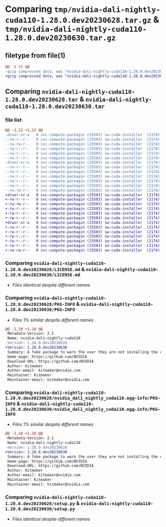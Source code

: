 # Comparing `tmp/nvidia-dali-nightly-cuda110-1.28.0.dev20230628.tar.gz` & `tmp/nvidia-dali-nightly-cuda110-1.28.0.dev20230630.tar.gz`

## filetype from file(1)

```diff
@@ -1 +1 @@
-gzip compressed data, was "nvidia-dali-nightly-cuda110-1.28.0.dev20230628.tar", last modified: Thu Jun 29 12:04:56 2023, max compression
+gzip compressed data, was "nvidia-dali-nightly-cuda110-1.28.0.dev20230630.tar", last modified: Sat Jul  1 01:44:43 2023, max compression
```

## Comparing `nvidia-dali-nightly-cuda110-1.28.0.dev20230628.tar` & `nvidia-dali-nightly-cuda110-1.28.0.dev20230630.tar`

### file list

```diff
@@ -1,13 +1,13 @@
-drwxr-xr-x   0 svc-compute-packagin (25503) sw-cuda-installer  (2174)        0 2023-06-29 12:04:56.221641 nvidia-dali-nightly-cuda110-1.28.0.dev20230628/
--rw-r--r--   0 svc-compute-packagin (25503) sw-cuda-installer  (2174)      459 2023-06-29 12:04:56.000000 nvidia-dali-nightly-cuda110-1.28.0.dev20230628/ERROR.txt
--rw-rw-r--   0 svc-compute-packagin (25503) sw-cuda-installer  (2174)    11336 2023-06-14 04:38:44.000000 nvidia-dali-nightly-cuda110-1.28.0.dev20230628/LICENSE.md
--rw-r--r--   0 svc-compute-packagin (25503) sw-cuda-installer  (2174)       27 2023-06-29 12:04:56.000000 nvidia-dali-nightly-cuda110-1.28.0.dev20230628/PACKAGE_NAME
--rw-r--r--   0 svc-compute-packagin (25503) sw-cuda-installer  (2174)     1668 2023-06-29 12:04:56.221641 nvidia-dali-nightly-cuda110-1.28.0.dev20230628/PKG-INFO
--rw-r--r--   0 svc-compute-packagin (25503) sw-cuda-installer  (2174)      286 2023-06-29 12:04:56.000000 nvidia-dali-nightly-cuda110-1.28.0.dev20230628/README.rst
-drwxr-xr-x   0 svc-compute-packagin (25503) sw-cuda-installer  (2174)        0 2023-06-29 12:04:56.221641 nvidia-dali-nightly-cuda110-1.28.0.dev20230628/nvidia_dali_nightly_cuda110.egg-info/
--rw-r--r--   0 svc-compute-packagin (25503) sw-cuda-installer  (2174)     1668 2023-06-29 12:04:56.000000 nvidia-dali-nightly-cuda110-1.28.0.dev20230628/nvidia_dali_nightly_cuda110.egg-info/PKG-INFO
--rw-r--r--   0 svc-compute-packagin (25503) sw-cuda-installer  (2174)      257 2023-06-29 12:04:56.000000 nvidia-dali-nightly-cuda110-1.28.0.dev20230628/nvidia_dali_nightly_cuda110.egg-info/SOURCES.txt
--rw-r--r--   0 svc-compute-packagin (25503) sw-cuda-installer  (2174)        1 2023-06-29 12:04:56.000000 nvidia-dali-nightly-cuda110-1.28.0.dev20230628/nvidia_dali_nightly_cuda110.egg-info/dependency_links.txt
--rw-r--r--   0 svc-compute-packagin (25503) sw-cuda-installer  (2174)       22 2023-06-29 12:04:56.000000 nvidia-dali-nightly-cuda110-1.28.0.dev20230628/nvidia_dali_nightly_cuda110.egg-info/top_level.txt
--rw-r--r--   0 svc-compute-packagin (25503) sw-cuda-installer  (2174)       38 2023-06-29 12:04:56.221641 nvidia-dali-nightly-cuda110-1.28.0.dev20230628/setup.cfg
--rw-rw-r--   0 svc-compute-packagin (25503) sw-cuda-installer  (2174)     4560 2023-06-14 04:38:44.000000 nvidia-dali-nightly-cuda110-1.28.0.dev20230628/setup.py
+drwxr-xr-x   0 svc-compute-packagin (25503) sw-cuda-installer  (2174)        0 2023-07-01 01:44:43.339951 nvidia-dali-nightly-cuda110-1.28.0.dev20230630/
+-rw-r--r--   0 svc-compute-packagin (25503) sw-cuda-installer  (2174)      459 2023-07-01 01:44:43.000000 nvidia-dali-nightly-cuda110-1.28.0.dev20230630/ERROR.txt
+-rw-rw-r--   0 svc-compute-packagin (25503) sw-cuda-installer  (2174)    11336 2023-06-14 04:38:44.000000 nvidia-dali-nightly-cuda110-1.28.0.dev20230630/LICENSE.md
+-rw-r--r--   0 svc-compute-packagin (25503) sw-cuda-installer  (2174)       27 2023-07-01 01:44:43.000000 nvidia-dali-nightly-cuda110-1.28.0.dev20230630/PACKAGE_NAME
+-rw-r--r--   0 svc-compute-packagin (25503) sw-cuda-installer  (2174)     1668 2023-07-01 01:44:43.339951 nvidia-dali-nightly-cuda110-1.28.0.dev20230630/PKG-INFO
+-rw-r--r--   0 svc-compute-packagin (25503) sw-cuda-installer  (2174)      286 2023-07-01 01:44:43.000000 nvidia-dali-nightly-cuda110-1.28.0.dev20230630/README.rst
+drwxr-xr-x   0 svc-compute-packagin (25503) sw-cuda-installer  (2174)        0 2023-07-01 01:44:43.339951 nvidia-dali-nightly-cuda110-1.28.0.dev20230630/nvidia_dali_nightly_cuda110.egg-info/
+-rw-r--r--   0 svc-compute-packagin (25503) sw-cuda-installer  (2174)     1668 2023-07-01 01:44:43.000000 nvidia-dali-nightly-cuda110-1.28.0.dev20230630/nvidia_dali_nightly_cuda110.egg-info/PKG-INFO
+-rw-r--r--   0 svc-compute-packagin (25503) sw-cuda-installer  (2174)      257 2023-07-01 01:44:43.000000 nvidia-dali-nightly-cuda110-1.28.0.dev20230630/nvidia_dali_nightly_cuda110.egg-info/SOURCES.txt
+-rw-r--r--   0 svc-compute-packagin (25503) sw-cuda-installer  (2174)        1 2023-07-01 01:44:43.000000 nvidia-dali-nightly-cuda110-1.28.0.dev20230630/nvidia_dali_nightly_cuda110.egg-info/dependency_links.txt
+-rw-r--r--   0 svc-compute-packagin (25503) sw-cuda-installer  (2174)       22 2023-07-01 01:44:43.000000 nvidia-dali-nightly-cuda110-1.28.0.dev20230630/nvidia_dali_nightly_cuda110.egg-info/top_level.txt
+-rw-r--r--   0 svc-compute-packagin (25503) sw-cuda-installer  (2174)       38 2023-07-01 01:44:43.339951 nvidia-dali-nightly-cuda110-1.28.0.dev20230630/setup.cfg
+-rw-rw-r--   0 svc-compute-packagin (25503) sw-cuda-installer  (2174)     4560 2023-06-14 04:38:44.000000 nvidia-dali-nightly-cuda110-1.28.0.dev20230630/setup.py
```

### Comparing `nvidia-dali-nightly-cuda110-1.28.0.dev20230628/LICENSE.md` & `nvidia-dali-nightly-cuda110-1.28.0.dev20230630/LICENSE.md`

 * *Files identical despite different names*

### Comparing `nvidia-dali-nightly-cuda110-1.28.0.dev20230628/PKG-INFO` & `nvidia-dali-nightly-cuda110-1.28.0.dev20230630/PKG-INFO`

 * *Files 1% similar despite different names*

```diff
@@ -1,10 +1,10 @@
 Metadata-Version: 2.1
 Name: nvidia-dali-nightly-cuda110
-Version: 1.28.0.dev20230628
+Version: 1.28.0.dev20230630
 Summary: A fake package to warn the user they are not installing the correct package.
 Home-page: https://github.com/NVIDIA
 Download-URL: https://github.com/NVIDIA
 Author: Kitmaker
 Author-email: kitmaker@nvidia.com
 Maintainer: Kitmaker
 Maintainer-email: kitmaker@nvidia.com
```

### Comparing `nvidia-dali-nightly-cuda110-1.28.0.dev20230628/nvidia_dali_nightly_cuda110.egg-info/PKG-INFO` & `nvidia-dali-nightly-cuda110-1.28.0.dev20230630/nvidia_dali_nightly_cuda110.egg-info/PKG-INFO`

 * *Files 1% similar despite different names*

```diff
@@ -1,10 +1,10 @@
 Metadata-Version: 2.1
 Name: nvidia-dali-nightly-cuda110
-Version: 1.28.0.dev20230628
+Version: 1.28.0.dev20230630
 Summary: A fake package to warn the user they are not installing the correct package.
 Home-page: https://github.com/NVIDIA
 Download-URL: https://github.com/NVIDIA
 Author: Kitmaker
 Author-email: kitmaker@nvidia.com
 Maintainer: Kitmaker
 Maintainer-email: kitmaker@nvidia.com
```

### Comparing `nvidia-dali-nightly-cuda110-1.28.0.dev20230628/setup.py` & `nvidia-dali-nightly-cuda110-1.28.0.dev20230630/setup.py`

 * *Files identical despite different names*

